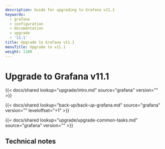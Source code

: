 ```yaml
---
description: Guide for upgrading to Grafana v11.1
keywords:
  - grafana
  - configuration
  - documentation
  - upgrade
  - '11.1'
title: Upgrade to Grafana v11.1
menuTitle: Upgrade to v11.1
weight: 1100
---
```


# Upgrade to Grafana v11.1

{{< docs/shared lookup="upgrade/intro.md" source="grafana" version="<GRAFANA VERSION>" >}}

{{< docs/shared lookup="back-up/back-up-grafana.md" source="grafana" version="<GRAFANA VERSION>" leveloffset="+1" >}}

{{< docs/shared lookup="upgrade/upgrade-common-tasks.md" source="grafana" version="<GRAFANA VERSION>" >}}

## Technical notes
